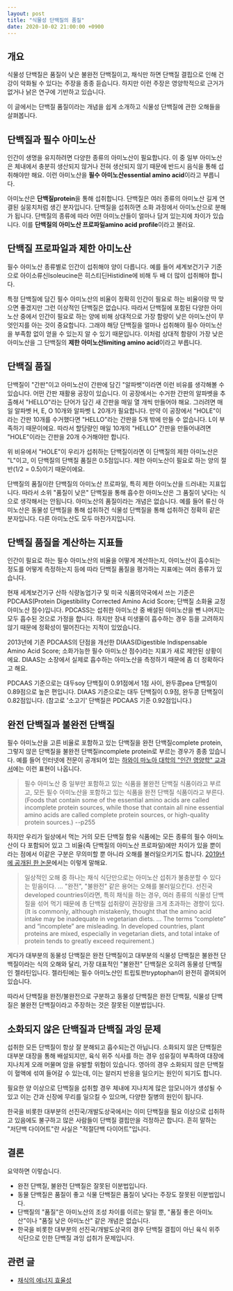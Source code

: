 ```yaml
---
layout: post
title: "식물성 단백질의 품질"
date: 2020-10-02 21:00:00 +0900
---
```

## 개요

식물성 단백질은 품질이 낮은 불완전 단백질이고, 채식만 하면 단백질 결핍으로 인해 건강이 악화될 수 있다는 주장을 종종 듣습니다. 하지만 이런 주장은 영양학적으로 근거가 없거나 낡은 연구에 기반하고 있습니다.

이 글에서는 단백질 품질이라는 개념을 쉽게 소개하고 식물성 단백질에 관한 오해들을 살펴봅니다.

## 단백질과 필수 아미노산

인간이 생명을 유지하려면 다양한 종류의 아미노산이 필요합니다. 이 중 일부 아미노산은 체내에서 충분히 생산되지 않거나 전혀 생산되지 않기 때문에 반드시 음식을 통해 섭취해야만 해요. 이런 아미노산을 **필수 아미노산essential amino acid**이라고 부릅니다.

아미노산은 **단백질protein**을 통해 섭취합니다. 단백질은 여러 종류의 아미노산 길게 연결된 실뭉치처럼 생긴 분자입니다. 단백질을 섭취하면 소화 과정에서 아미노산으로 분해가 됩니다. 단백질의 종류에 따라 어떤 아미노산들이 얼마나 담겨 있는지에 차이가 있습니다. 이를 **단백질의 아미노산 프로파일amino acid profile**이라고 불러요.

## 단백질 프로파일과 제한 아미노산

필수 아미노산 종류별로 인간이 섭취해야 양이 다릅니다. 예를 들어 세계보건기구 기준으로 아이소류신Isoleucine은 히스티딘Histidine에 비해 두 배 더 많이 섭취해야 합니다.

특정 단백질에 담긴 필수 아미노산의 비율이 정확히 인간이 필요로 하는 비율이랑 딱 맞으면 좋겠지만 그런 이상적인 단백질은 없습니다. 따라서 단백질에 포함된 다양한 아미노산 중에서 인간이 필요로 하는 양에 비해 상대적으로 가장 함량이 낮은 아미노산이 무엇인지를 아는 것이 중요합니다. 그래야 해당 단백질을 얼마나 섭취해야 필수 아미노산을 부족함 없이 얻을 수 있는지 알 수 있기 때문입니다. 이처럼 상대적 함량이 가장 낮은 아미노산을 그 단백질의 **제한 아미노산limiting amino acid**이라고 부릅니다.

## 단백질 품질

단백질이 "간판"이고 아미노산이 간판에 담긴 "알파벳"이라면 이런 비유를 생각해볼 수 있습니다. 어떤 간판 재활용 공장이 있습니다. 이 공장에서는 수거한 간판의 알파벳을 추출해서 "HELLO"라는 단어가 담긴 새 간판을 매일 열 개씩 만들어야 해요. 그러려면 매일 알파벳 H, E, O 10개와 알파벳 L 20개가 필요합니다. 만약 이 공장에서 "HOLE"이라는 간판 10개를 수거했다면 "HELLO"라는 간판을 5개 밖에 만들 수 없습니다. L이 부족하기 때문이에요. 따라서 할당량인 매일 10개의 "HELLO" 간판을 만들어내려면 "HOLE"이라는 간판을 20개 수거해야만 합니다.

위 비유에서 "HOLE"이 우리가 섭취하는 단백질이라면 이 단백질의 제한 아미노산은 "L"이고, 이 단백질의 단백질 품질은 0.5점입니다. 제한 아미노산이 필요로 하는 양의 절반(1/2 = 0.5)이기 때문이에요.

단백질의 품질이란 단백질의 아미노산 프로파일, 특히 제한 아미노산을 드러내는 지표입니다. 따라서 소위 "품질이 낮은" 단백질을 통해 흡수한 아미노산은 그 품질이 낮다는 식으로 생각해서는 안됩니다. 아미노산의 품질이라는 개념은 없습니다. 예를 들어 류신 아미노산은 동물성 단백질을 통해 섭취하건 식물성 단백질을 통해 섭취하건 정확히 같은 분자입니다. 다른 아미노산도 모두 마찬가지입니다.

## 단백질 품질을 계산하는 지표들

인간이 필요로 하는 필수 아미노산의 비율을 어떻게 계산하는지, 아미노산이 흡수되는 정도를 어떻게 측정하는지 등에 따라 단백질 품질을 평가하는 지표에는 여러 종류가 있습니다.

현재 세계보건기구 산하 식량농업기구 및 미국 식품의약국에서 쓰는 기준은 PDCAAS(Protein Digestibility Corrected Amino Acid Score; 단백질 소화율 교정 아미노산 점수)입니다. PDCASS는 섭취한 아미노산 중 배설된 아미노산을 뺀 나머지는 모두 흡수된 것으로 가정을 합니다. 하지만 장내 미생물이 흡수하는 경우 등을 고려하지 않기 때문에 정확성이 떨어진다는 지적이 있었습니다.

2013년에 기존 PDCAAS의 단점을 개선한 DIAAS(Digestible Indispensable Amino Acid Score; 소화가능한 필수 아미노산 점수)라는 지표가 새로 제안된 상황이에요. DIAAS는 소장에서 실제로 흡수하는 아미노산을 측정하기 때문에 좀 더 정확하다고 해요.

PDCAAS 기준으로는 대두soy 단백질이 0.91점에서 1점 사이, 완두콩pea 단백질이 0.89점으로 높은 편입니다. DIAAS 기준으로는 대두 단백질이 0.9점, 완두콩 단백질이 0.82점입니다. (참고로 '소고기' 단백질은 PDCAAS 기준 0.92점입니다.)

## 완전 단백질과 불완전 단백질

필수 아미노산을 고른 비율로 포함하고 있는 단백질을 완전 단백질complete protein, 그렇지 않은 단백질을 불완전 단백질incomplete protein로 부르는 경우가 종종 있습니다. 예를 들어 인터넷에 전문이 공개되어 있는 [하와이 마노아 대학의 "인간 영양학" 교과서](https://open.umn.edu/opentextbooks/textbooks/622)에는 이런 표현이 나옵니다.

> 필수 아미노산 중 일부만 포함하고 있는 식품을 불완전 단백질 식품이라고 부르고, 모든 필수 아미노산을 포함하고 있는 식품을 완전 단백질 식품이라고 부른다. (Foods that contain some of the essential amino acids are called incomplete protein sources, while those that contain all nine essential amino acids are called complete protein sources, or high-quality protein sources.) --p255

하지만 우리가 일상에서 먹는 거의 모든 단백질 함유 식품에는 모든 종류의 필수 아미노산이 다 포함되어 있고 그 비율(즉 단백질의 아미노산 프로파일)에만 차이가 있을 뿐이라는 점에서 이같은 구분은 무의미할 뿐 아니라 오해를 불러일으키기도 합니다. [2019년에 공개된 한 논문](https://www.ncbi.nlm.nih.gov/pmc/articles/PMC6893534/)에서는 이렇게 말해요.

> 일상적인 오해 중 하나는 채식 식단만으로는 아미노산 섭취가 불충분할 수 있다는 믿음이다. ... "완전", "불완전" 같은 용어는 오해를 불러일으킨다. 선진국developed countries이라면, 특히 채식을 하는 경우, 여러 종류의 식물성 단백질을 섞어 먹기 때문에 총 단백질 섭취량이 권장량을 크게 초과하는 경향이 있다. (It is commonly, although mistakenly, thought that the amino acid intake may be inadequate in vegetarian diets. ... The terms “complete” and “incomplete” are misleading. In developed countries, plant proteins are mixed, especially in vegetarian diets, and total intake of protein tends to greatly exceed requirement.)

게다가 대부분의 동물성 단백질은 완전 단백질이고 대부분의 식물성 단백질은 불완전 단백질이라는 식의 오해와 달리, 가장 대표적인 "불완전" 단백질은 오히려 동물성 단백질인 젤라틴입니다. 젤라틴에는 필수 아미노산인 트립토판tryptophan이 완전히 결여되어 있습니다.

따라서 단백질을 완전/불완전으로 구분하고 동물성 단백질은 완전 단백질, 식물성 단백질은 불완전 단백질이라고 주장하는 것은 잘못된 이분법입니다.

## 소화되지 않은 단백질과 단백질 과잉 문제

섭취한 모든 단백질이 항상 잘 분해되고 흡수되는건 아닙니다. 소화되지 않은 단백질은 대부분 대장을 통해 배설되지만, 육식 위주 식사를 하는 경우 섬유질이 부족하여 대장에 지나치게 오래 머물며 암을 유발할 위험이 있습니다. 영아의 경우 소화되지 않은 단백질이 혈액에 섞여 들어갈 수 있는데, 이는 알러지 반응을 일으키는 원인이 되기도 합니다.

필요한 양 이상으로 단백질을 섭취할 경우 체내에 지나치게 많은 암모니아가 생성될 수 있고 이는 간과 신장에 무리를 일으킬 수 있으며, 다양한 질병의 원인이 됩니다.

한국을 비롯한 대부분의 선진국/개발도상국에서는 이미 단백질을 필요 이상으로 섭취하고 있음에도 불구하고 많은 사람들이 단백질 결핍만을 걱정하곤 합니다. 흔히 말하는 "저단백 다이어트"란 사실은 "적절단백 다이어트"입니다.

## 결론

요약하면 이렇습니다.

* 완전 단백질, 불완전 단백질은 잘못된 이분법입니다.
* 동물 단백질은 품질이 좋고 식물 단백질은 품질이 낮다는 주장도 잘못된 이분법입니다.
* 단백질의 "품질"은 아미노산의 조성 차이를 이르는 말일 뿐, "품질 좋은 아미노산"이나 "품질 낮은 아미노산" 같은 개념은 없습니다.
* 한국을 비롯한 대부분의 선진국/개발도상국의 경우 단백질 결핍이 아닌 육식 위주 식단으로 인한 단백질 과잉 섭취가 문제입니다.

## 관련 글

* [채식의 에너지 효율성](/2020/03/15/efficiency-of-vegan-diet.html)
